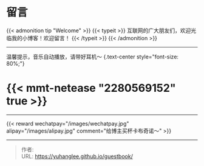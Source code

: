# 留言


{{&lt; admonition tip &#34;Welcome&#34; &gt;}}
{{&lt; typeit &gt;}}
互联网的广大朋友们，欢迎光临我的小博客！欢迎留言！
{{&lt; /typeit &gt;}}
{{&lt; /admonition &gt;}}

---

温馨提示，音乐自动播放，请带好耳机～
{.text-center style=&#34;font-size: 80%;&#34;}

# {{&lt; mmt-netease &#34;2280569152&#34; true &gt;}}

---

{{&lt; reward wechatpay=&#34;/images/wechatpay.jpg&#34; alipay=&#34;/images/alipay.jpg&#34; comment=&#34;给博主买杯卡布奇诺～&#34; &gt;}}


---

> 作者:   
> URL: https://yuhanglee.github.io/guestbook/  


